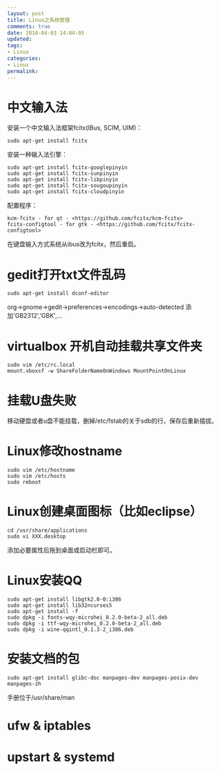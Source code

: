 ```yaml
---
layout: post
title: Linux之系统管理
comments: true
date: 2016-04-03 14:04:05
updated:
tags:
- Linux
categories:
- Linux
permalink:
---
```


# 中文输入法

安装一个中文输入法框架fcitx(IBus, SCIM, UIM)：

    sudo apt-get install fcitx

安装一种输入法引擎：

    sudo apt-get install fcitx-googlepinyin
    sudo apt-get install fcitx-sunpinyin
    sudo apt-get install fcitx-libpinyin
    sudo apt-get install fcitx-sougoupinyin
    sudo apt-get install fcitx-cloudpinyin

配置程序：

    kcm-fcitx - for qt - <https://github.com/fcitx/kcm-fcitx>
    fcitx-configtool - for gtk - <https://github.com/fcitx/fcitx-configtool>

在键盘输入方式系统从ibus改为fcitx，然后重启。

# gedit打开txt文件乱码

    sudo apt-get install dconf-editor

org->gnome->gedit->preferences->encodings->auto-detected
添加'GB2312','GBK',...

# virtualbox 开机自动挂载共享文件夹

    sudo vim /etc/rc.local
    mount.vboxsf -w ShareFolderNameOnWindows MountPointOnLinux

# 挂载U盘失败

移动硬盘或者u盘不能挂载，删掉/etc/fstab的关于sdb的行，保存后重新插拔。

# Linux修改hostname

    sudo vim /etc/hostname
    sudo vim /etc/hosts
    sudo reboot

# Linux创建桌面图标（比如eclipse）

    cd /usr/share/applications
    sudo vi XXX.desktop

添加必要属性后拖到桌面或启动栏即可。

# Linux安装QQ

    sudo apt-get install libgtk2.0-0:i386
    sudo apt-get install lib32ncurses5
    sudo apt-get install -f
    sudo dpkg -i fonts-wqy-microhei_0.2.0-beta-2_all.deb
    sudo dpkg -i ttf-wqy-microhei_0.2.0-beta-2_all.deb
    sudo dpkg -i wine-qqintl_0.1.3-2_i386.deb

# 安装文档的包

    sudo apt-get install glibc-doc manpages-dev manpages-posix-dev manpages-zh

手册位于/usr/share/man

# ufw & iptables

# upstart & systemd
